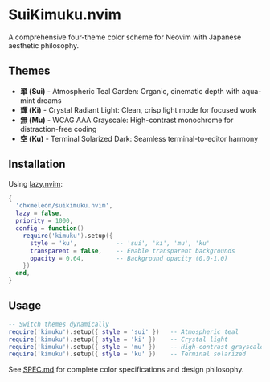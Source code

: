 # SuiKimuku.nvim

A comprehensive four-theme color scheme for Neovim with Japanese aesthetic philosophy.

## Themes

- **翠 (Sui)** - Atmospheric Teal Garden: Organic, cinematic depth with aqua-mint dreams
- **輝 (Ki)** - Crystal Radiant Light: Clean, crisp light mode for focused work  
- **無 (Mu)** - WCAG AAA Grayscale: High-contrast monochrome for distraction-free coding
- **空 (Ku)** - Terminal Solarized Dark: Seamless terminal-to-editor harmony

## Installation

Using [lazy.nvim](https://github.com/folke/lazy.nvim):

```lua
{
  'chxmeleon/suikimuku.nvim',
  lazy = false,
  priority = 1000,
  config = function()
    require('kimuku').setup({
      style = 'ku',           -- 'sui', 'ki', 'mu', 'ku'
      transparent = false,    -- Enable transparent backgrounds
      opacity = 0.64,         -- Background opacity (0.0-1.0)
    })
  end,
}
```

## Usage

```lua
-- Switch themes dynamically
require('kimuku').setup({ style = 'sui' })   -- Atmospheric teal
require('kimuku').setup({ style = 'ki' })    -- Crystal light
require('kimuku').setup({ style = 'mu' })    -- High-contrast grayscale  
require('kimuku').setup({ style = 'ku' })    -- Terminal solarized
```

See [SPEC.md](SPEC.md) for complete color specifications and design philosophy.

